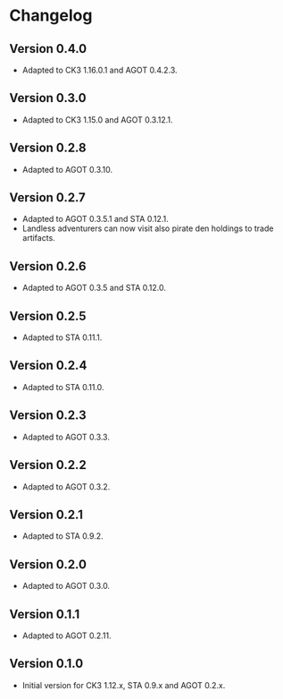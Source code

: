 # Changelog

## Version 0.4.0

* Adapted to CK3 1.16.0.1 and AGOT 0.4.2.3.

## Version 0.3.0

* Adapted to CK3 1.15.0 and AGOT 0.3.12.1.

## Version 0.2.8

* Adapted to AGOT 0.3.10.

## Version 0.2.7

* Adapted to AGOT 0.3.5.1 and STA 0.12.1.
* Landless adventurers can now visit also pirate den holdings to trade artifacts.

## Version 0.2.6

* Adapted to AGOT 0.3.5 and STA 0.12.0.

## Version 0.2.5

* Adapted to STA 0.11.1.

## Version 0.2.4

* Adapted to STA 0.11.0.

## Version 0.2.3

* Adapted to AGOT 0.3.3.

## Version 0.2.2

* Adapted to AGOT 0.3.2.

## Version 0.2.1

* Adapted to STA 0.9.2.

## Version 0.2.0

* Adapted to AGOT 0.3.0.

## Version 0.1.1

* Adapted to AGOT 0.2.11.

## Version 0.1.0

* Initial version for CK3 1.12.x, STA 0.9.x and AGOT 0.2.x.
